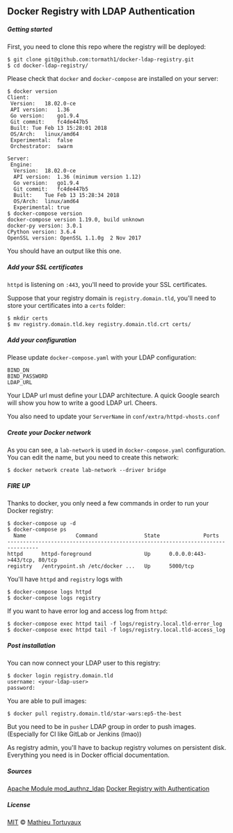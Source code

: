 ## Docker Registry with LDAP Authentication

##### Getting started

First, you need to clone this repo where the registry will be deployed:

```shell
$ git clone git@github.com:tormath1/docker-ldap-registry.git
$ cd docker-ldap-registry/
```

Please check that `docker` and `docker-compose` are installed on your server:

```shell
$ docker version
Client:
 Version:	18.02.0-ce
 API version:	1.36
 Go version:	go1.9.4
 Git commit:	fc4de447b5
 Built:	Tue Feb 13 15:28:01 2018
 OS/Arch:	linux/amd64
 Experimental:	false
 Orchestrator:	swarm

Server:
 Engine:
  Version:	18.02.0-ce
  API version:	1.36 (minimum version 1.12)
  Go version:	go1.9.4
  Git commit:	fc4de447b5
  Built:	Tue Feb 13 15:28:34 2018
  OS/Arch:	linux/amd64
  Experimental:	true
$ docker-compose version
docker-compose version 1.19.0, build unknown
docker-py version: 3.0.1
CPython version: 3.6.4
OpenSSL version: OpenSSL 1.1.0g  2 Nov 2017
```

You should have an output like this one. 

##### Add your SSL certificates

`httpd` is listening on `:443`, you'll need to provide your SSL certificates. 

Suppose that your registry domain is `registry.domain.tld`, you'll need to store your certificates into a `certs` folder:

```shell
$ mkdir certs
$ mv registry.domain.tld.key registry.domain.tld.crt certs/
```

##### Add your configuration

Please update `docker-compose.yaml` with your LDAP configuration: 

```shell
BIND_DN
BIND_PASSWORD
LDAP_URL
```

Your LDAP url must define your LDAP architecture. A quick Google search will show you how to write a good LDAP url. Cheers. 

You also need to update your `ServerName` in `conf/extra/httpd-vhosts.conf`

##### Create your Docker network

As you can see, a `lab-network` is used in `docker-compose.yaml` configuration. You can edit the name, but you need to create this network:

```shell
$ docker network create lab-network --driver bridge
```

##### FIRE UP 

Thanks to docker, you only need a few commands in order to run your Docker registry:

```shell
$ docker-compose up -d
$ docker-compose ps
  Name                Command               State              Ports            
--------------------------------------------------------------------------------
httpd      httpd-foreground                 Up      0.0.0.0:443->443/tcp, 80/tcp
registry   /entrypoint.sh /etc/docker ...   Up      5000/tcp
```

You'll have `httpd` and `registry` logs with 

```shell
$ docker-compose logs httpd
$ docker-compose logs registry
```

If you want to have error log and access log from `httpd`:

```shell
$ docker-compose exec httpd tail -f logs/registry.local.tld-error_log
$ docker-compose exec httpd tail -f logs/registry.local.tld-access_log
```

##### Post installation

You can now connect your LDAP user to this registry:

```
$ docker login registry.domain.tld
username: <your-ldap-user> 
password:
```

You are able to pull images:

```
$ docker pull registry.domain.tld/star-wars:ep5-the-best
```

But you need to be in `pusher` LDAP group in order to push images. (Especially for CI like GitLab or Jenkins (lmao))

As registry admin, you'll have to backup registry volumes on persistent disk. Everything you need is in Docker official documentation.


##### Sources

[Apache Module mod_authnz_ldap](https://httpd.apache.org/docs/2.4/mod/mod_authnz_ldap.html)
[Docker Registry with Authentication](https://docs.docker.com/registry/recipes/apache/#setting-things-up)

##### License

[MIT](LICENSE.md) © [Mathieu Tortuyaux](https://mathieu-tortuyaux.fr/)


